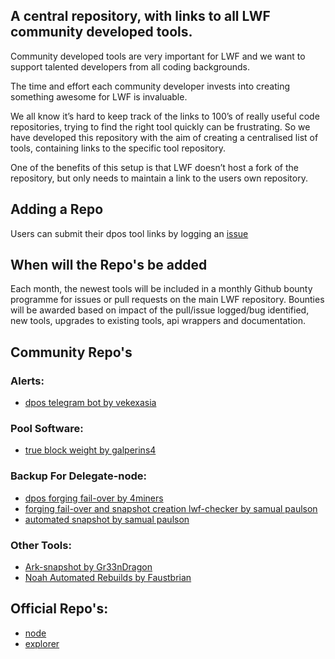 ## A central repository, with links to all LWF community developed tools.

Community developed tools are very important for LWF and we want to support talented developers from all coding backgrounds. 

The time and effort each community developer invests into creating something awesome for LWF is invaluable.

We all know it’s hard to keep track of the links to 100’s of really useful code repositories, trying to find the right tool quickly can be frustrating.  So we have developed this repository with the aim of creating a centralised list of tools, containing links to the specific tool repository.  

One of the benefits of this setup is that LWF doesn’t host a fork of the repository, but only needs to maintain a link to the users own repository.

## Adding a Repo

Users can submit their dpos tool links by logging an [issue](https://github.com/lwfcoin/LWF-Tommunity-Tools/issues/new/choose)

## When will the Repo's be added

Each month, the newest tools will be included in a monthly Github bounty programme for issues or pull requests on the main LWF repository.  Bounties will be awarded based on impact of the pull/issue logged/bug identified, new tools, upgrades to existing tools, api wrappers and documentation.

## Community Repo's

### Alerts:
- [dpos telegram bot by vekexasia](https://github.com/vekexasia/dpos-telegram-bot)

### Pool Software:
- [true block weight by galperins4](https://github.com/galperins4)

### Backup For Delegate-node:
- [dpos forging fail-over by 4miners](https://github.com/4miners/always-forge)
- [forging fail-over and snapshot creation lwf-checker by samual paulson](https://github.com/samuelpaulsun/lwf-checker)
- [automated snapshot by samual paulson](https://github.com/samuelpaulsun/lwf-snapshot)

### Other Tools:
- [Ark-snapshot by Gr33nDragon](https://github.com/Gr33nDrag0n69/Ark-Snapshot)
- [Noah Automated Rebuilds by Faustbrian](https://www.mijncobb.nl/accessoires/bbq-kit-brikettenmandje/)


## Official Repo's:
- [node](https://github.com/lwfcoin/lwf-node/)
- [explorer](https://github.com/lwfcoin/lwf-explorer/)

